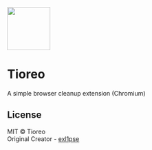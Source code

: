 <img src="https://imgur.com/D0rkmQP.png" width="100"/>

# Tioreo
A simple browser cleanup extension (Chromium)

## License
MIT © Tioreo<br/>
Original Creator - [exl1pse](https://github.com/exl1pse)
